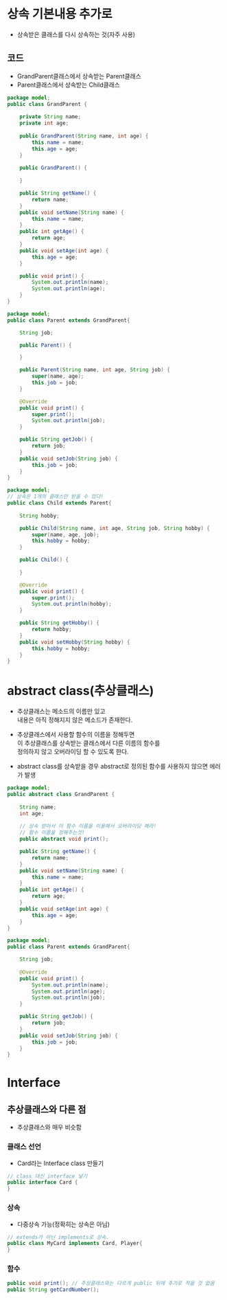# 상속 기본내용 추가로
- 상속받은 클래스를 다시 상속하는 것(자주 사용)
## 코드
- GrandParent클래스에서 상속받는 Parent클래스
- Parent클래스에서 상속받는 Child클래스
```java
package model;
public class GrandParent {
	
	private String name;
	private int age;
	
	public GrandParent(String name, int age) {
		this.name = name;
		this.age = age;
	}
	
	public GrandParent() {
		
	}

	public String getName() {
		return name;
	}
	public void setName(String name) {
		this.name = name;
	}
	public int getAge() {
		return age;
	}
	public void setAge(int age) {
		this.age = age;
	}

	public void print() {
		System.out.println(name);
		System.out.println(age);
	}
}
```
```java
package model;
public class Parent extends GrandParent{

	String job;

	public Parent() {

	}

	public Parent(String name, int age, String job) {
		super(name, age);
		this.job = job;
	}

	@Override
	public void print() {
		super.print();
		System.out.println(job);
	}

	public String getJob() {
		return job;
	}
	public void setJob(String job) {
		this.job = job;
	}
}
```
```java
package model;
// 상속은 1개의 클래스만 받을 수 있다!
public class Child extends Parent{
	
	String hobby;

	public Child(String name, int age, String job, String hobby) {
		super(name, age, job);
		this.hobby = hobby;
	}

	public Child() {
		
	}

	@Override
	public void print() {
		super.print();
		System.out.println(hobby);
	}

	public String getHobby() {
		return hobby;
	}
	public void setHobby(String hobby) {
		this.hobby = hobby;
	}
}
```

# abstract class(추상클래스)
- 추상클래스는 메소드의 이름만 있고  
내용은 아직 정해지지 않은 메소드가 존재한다.
  
- 추상클래스에서 사용할 함수의 이름을 정해두면  
이 추상클래스를 상속받는 클래스에서 다른 이름의 함수를  
정의하지 않고 오버라이딩 할 수 있도록 한다.
- abstract class를 상속받을 경우 abstract로 정의된 함수를 사용하지 않으면 에러가 발생
```java
package model;
public abstract class GrandParent {
	
	String name;
	int age;
	
	// 상속 받아서 이 함수 이름을 이용해서 오버라이딩 해라!
	// 함수 이름을 정해주는것!
	public abstract void print();

	public String getName() {
		return name;
	}
	public void setName(String name) {
		this.name = name;
	}
	public int getAge() {
		return age;
	}
	public void setAge(int age) {
		this.age = age;
	}
}
```
```java
package model;
public class Parent extends GrandParent{

	String job;
	
	@Override
	public void print() {
		System.out.println(name);
		System.out.println(age);
		System.out.println(job);
	}

	public String getJob() {
		return job;
	}
	public void setJob(String job) {
		this.job = job;
	}
}
```

# Interface
## 추상클래스와 다른 점
- 추상클래스와 매우 비슷함
### 클래스 선언
- Card라는 Interface class 만들기
```java
// class 대신 interface 넣기
public interface Card {
}
```
### 상속
- 다중상속 가능(정확히는 상속은 아님)
```java
// extends가 아닌 implements로 상속.
public class MyCard implements Card, Player{
}
```

### 함수
```java
public void print(); // 추상클래스와는 다르게 public 뒤에 추가로 적을 것 없음
public String getCardNumber();
```
